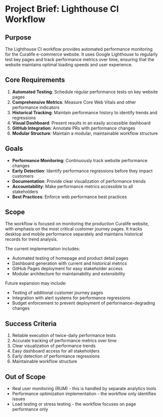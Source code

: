 # Project Brief: Lighthouse CI Workflow

## Purpose

The Lighthouse CI workflow provides automated performance monitoring for the Curalife e-commerce website. It uses Google Lighthouse to regularly test key pages and track performance metrics over time, ensuring that the website maintains optimal loading speeds and user experience.

## Core Requirements

1. **Automated Testing**: Schedule regular performance tests on key website pages
2. **Comprehensive Metrics**: Measure Core Web Vitals and other performance indicators
3. **Historical Tracking**: Maintain performance history to identify trends and regressions
4. **Visual Dashboard**: Present results in an easily accessible dashboard
5. **GitHub Integration**: Annotate PRs with performance changes
6. **Modular Structure**: Maintain a modular, maintainable workflow structure

## Goals

- **Performance Monitoring**: Continuously track website performance changes
- **Early Detection**: Identify performance regressions before they impact customers
- **Documentation**: Provide clear visualization of performance trends
- **Accountability**: Make performance metrics accessible to all stakeholders
- **Best Practices**: Enforce web performance best practices

## Scope

The workflow is focused on monitoring the production Curalife website, with emphasis on the most critical customer journey pages. It tracks desktop and mobile performance separately and maintains historical records for trend analysis.

The current implementation includes:

- Automated testing of homepage and product detail pages
- Dashboard generation with current and historical metrics
- GitHub Pages deployment for easy stakeholder access
- Modular architecture for maintainability and extensibility

Future expansion may include:

- Testing of additional customer journey pages
- Integration with alert systems for performance regressions
- Budget enforcement to prevent deployment of performance-degrading changes

## Success Criteria

1. Reliable execution of twice-daily performance tests
2. Accurate tracking of performance metrics over time
3. Clear visualization of performance trends
4. Easy dashboard access for all stakeholders
5. Early detection of performance regressions
6. Maintainable workflow structure

## Out of Scope

- Real user monitoring (RUM) - this is handled by separate analytics tools
- Performance optimization implementation - the workflow only identifies issues
- Load testing or stress testing - the workflow focuses on page performance only

